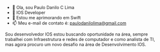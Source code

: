 - 👋 Ola, sou Paulo Danilo C Lima
- 👀 IOS Developer
- 🌱 Estou me aprimorando em Swift
- 📫 Meu e-mail de contato é:  paulodanilolima@gmail.com


Sou desenvolvedor IOS estou buscando oportunidade na área, sempre trabalhei com Infraestrutura e 
redes de computador e como analista de TI, mas agora procuro um novo desafio na área de Desenvolvimento IOS.
